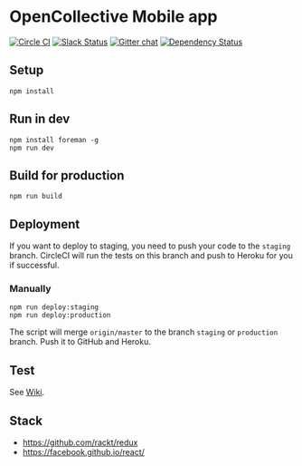# OpenCollective Mobile app

[![Circle CI](https://circleci.com/gh/OpenCollective/opencollective-app/tree/master.svg?style=shield)](https://circleci.com/gh/OpenCollective/opencollective-app/tree/master)
[![Slack Status](https://slack.opencollective.com/badge.svg)](https://slack.opencollective.com)
[![Gitter chat](https://badges.gitter.im/OpenCollective/OpenCollective.svg)](https://gitter.im/OpenCollective/OpenCollective)
[![Dependency Status](https://david-dm.org/opencollective/opencollective-website.svg)](https://david-dm.org/opencollective/opencollective-app)

## Setup

```
npm install
```

## Run in dev

```
npm install foreman -g
npm run dev
```

## Build for production

```
npm run build
```

## Deployment

If you want to deploy to staging, you need to push your code to the `staging` branch. CircleCI will run the tests on this branch and push to Heroku for you if successful.

### Manually

```
npm run deploy:staging
npm run deploy:production
```

The script will merge `origin/master` to the branch `staging` or `production` branch. Push it to GitHub and Heroku.

## Test

See [Wiki](https://github.com/OpenCollective/OpenCollective/wiki/Software-testing).

## Stack

- https://github.com/rackt/redux
- https://facebook.github.io/react/
